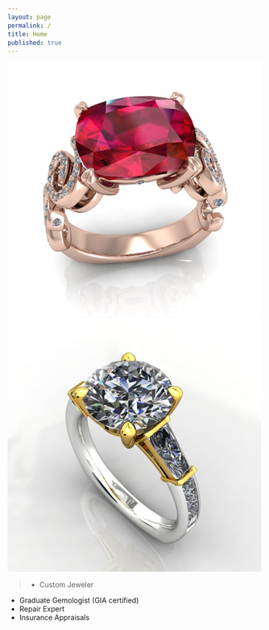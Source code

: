 ```yaml
---
layout: page
permalink: /
title: Home
published: true
---
```


![front.2.jpg](/images/front.2.jpg)
![custom.1.jpg](/images/custom.1.jpg)

> - Custom Jeweler
- Graduate Gemologist (GIA certified)
- Repair Expert
- Insurance Appraisals
